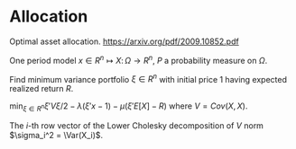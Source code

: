 # Allocation

Optimal asset allocation. https://arxiv.org/pdf/2009.10852.pdf

One period model $x\in R^n \mapsto X\colon\Omega\to R^n$, $P$ a probability measure on $\Omega$.

Find minimum variance portfolio $\xi\in R^n$ with initial price 1 having
expected realized return $R$.

$\min_{\xi\in R^n} \xi' V \xi/2 - \lambda(\xi'x - 1) - \mu(\xi' E[X] - R)$ where $V = Cov(X, X)$.

The $i$-th row vector of the Lower Cholesky decomposition of $V$ norm $\sigma_i^2 = \Var(X_i)$.
